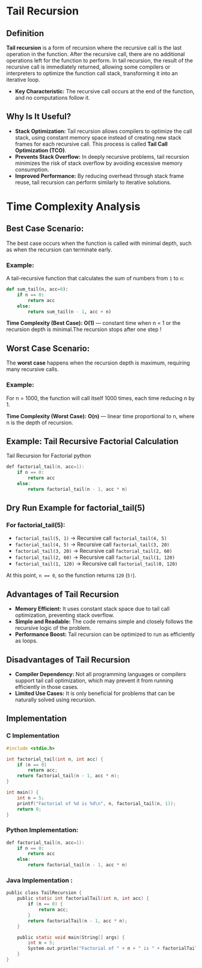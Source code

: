 # Tail Recursion

## Definition
**Tail recursion** is a form of recursion where the recursive call is the last operation in the function. After the recursive call, there are no additional operations left for the function to perform. In tail recursion, the result of the recursive call is immediately returned, allowing some compilers or interpreters to optimize the function call stack, transforming it into an iterative loop.

- **Key Characteristic:** The recursive call occurs at the end of the function, and no computations follow it.

## Why Is It Useful?
- **Stack Optimization:** Tail recursion allows compilers to optimize the call stack, using constant memory space instead of creating new stack frames for each recursive call. This process is called **Tail Call Optimization (TCO)**.
- **Prevents Stack Overflow:** In deeply recursive problems, tail recursion minimizes the risk of stack overflow by avoiding excessive memory consumption.
- **Improved Performance:** By reducing overhead through stack frame reuse, tail recursion can perform similarly to iterative solutions.

# Time Complexity Analysis

## Best Case Scenario:
The best case occurs when the function is called with minimal depth, such as when the recursion can terminate early.

### Example:
A tail-recursive function that calculates the sum of numbers from `1` to `n`:

```python
def sum_tail(n, acc=0):
    if n == 0:
        return acc
    else:
        return sum_tail(n - 1, acc + n)
```
**Time Complexity (Best Case):** **O(1)** — constant time when n = 1 or the recursion depth is minimal.The recursion stops after one step !

## Worst Case Scenario:
The **worst case** happens when the recursion depth is maximum, requiring many recursive calls.

### Example:
For n = 1000, the function will call itself 1000 times, each time reducing n by 1.

**Time Complexity (Worst Case):** **O(n)** — linear time proportional to n, where n is the depth of recursion.

## Example: Tail Recursive Factorial Calculation
Tail Recursion for Factorial
python
```c
def factorial_tail(n, acc=1):
    if n == 0:
        return acc
    else:
        return factorial_tail(n - 1, acc * n)
```
## Dry Run Example for factorial_tail(5)
### For factorial_tail(5):

- `factorial_tail(5, 1)` → Recursive call `factorial_tail(4, 5)`
- `factorial_tail(4, 5)` → Recursive call `factorial_tail(3, 20)`
- `factorial_tail(3, 20)` → Recursive call `factorial_tail(2, 60)`
- `factorial_tail(2, 60)` → Recursive call `factorial_tail(1, 120)`
- `factorial_tail(1, 120)` → Recursive call `factorial_tail(0, 120)`

At this point, `n == 0`, so the function returns `120` (`5!`).




## Advantages of Tail Recursion
- **Memory Efficient:** It uses constant stack space due to tail call optimization, preventing stack overflow.
- **Simple and Readable:** The code remains simple and closely follows the recursive logic of the problem.
- **Performance Boost:** Tail recursion can be optimized to run as efficiently as loops.

## Disadvantages of Tail Recursion
- **Compiler Dependency:** Not all programming languages or compilers support tail call optimization, which may prevent it from running efficiently in those cases.
- **Limited Use Cases:** It is only beneficial for problems that can be naturally solved using recursion.

## Implementation

### C Implementation
```c
#include <stdio.h>

int factorial_tail(int n, int acc) {
    if (n == 0)
        return acc;
    return factorial_tail(n - 1, acc * n);
}

int main() {
    int n = 5;
    printf("Factorial of %d is %d\n", n, factorial_tail(n, 1));
    return 0;
}

```

### Python Implementation:

```c
def factorial_tail(n, acc=1):
    if n == 0:
        return acc
    else:
        return factorial_tail(n - 1, acc * n)
```

### Java Implementation :
```c
public class TailRecursion {
    public static int factorialTail(int n, int acc) {
        if (n == 0) {
            return acc;
        }
        return factorialTail(n - 1, acc * n);
    }

    public static void main(String[] args) {
        int n = 5;
        System.out.println("Factorial of " + n + " is " + factorialTail(n, 1));
    }
}

```


